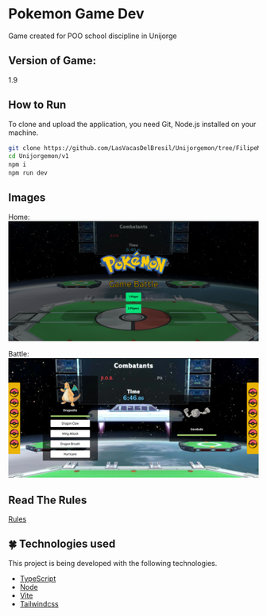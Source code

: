 # Pokemon Game Dev
Game created for POO school discipline in Unijorge 

## Version of Game: 
1.9

## How to Run
To clone and upload the application, you need Git, Node.js installed on your machine.

```bash
git clone https://github.com/LasVacasDelBresil/Unijorgemon/tree/FilipeMarques
cd Unijorgemon/v1
npm i
npm run dev
```

## Images
Home:
![Home](./public/assets/imgs/prints/print-home.png)

Battle:
![Battle](./public/assets/imgs/prints/print-battle.png)

## Read The Rules
[Rules](./README-DEV.MD)

## :four_leaf_clover: Technologies used
This project is being developed with the following technologies.

-   [TypeScript](https://www.typescriptlang.org/docs/)
-   [Node](https://nodejs.org/)
-   [Vite](https://vitejs.dev/)
-   [Tailwindcss](https://tailwindcss.com/)


